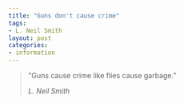 ```yaml
---
title: "Guns don't cause crime"
tags:
- L. Neil Smith
layout: post
categories:
- information
---
```


> "Guns cause crime like flies cause garbage."
>
> <cite>L. Neil Smith</cite>

